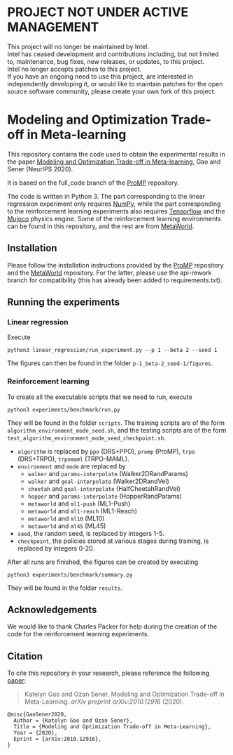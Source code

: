# PROJECT NOT UNDER ACTIVE MANAGEMENT #  
This project will no longer be maintained by Intel.  
Intel has ceased development and contributions including, but not limited to, maintenance, bug fixes, new releases, or updates, to this project.  
Intel no longer accepts patches to this project.  
 If you have an ongoing need to use this project, are interested in independently developing it, or would like to maintain patches for the open source software community, please create your own fork of this project.  
  
# Modeling and Optimization Trade-off in Meta-learning

This repository contains the code used to obtain the experimental results in the paper [Modeling and Optimization Trade-off in Meta-learning](https://arxiv.org/abs/2010.12916), Gao and Sener (NeurIPS 2020).

It is based on the full_code branch of the [ProMP](https://github.com/jonasrothfuss/ProMP) repository.

The code is written in Python 3. The part corresponding to the linear regression experiment only requires [NumPy](https://numpy.org), while the part corresponding to the reinforcement learning experiments also requires [Tensorflow](https://www.tensorflow.org/) and the [Mujoco](http://www.mujoco.org/) physics engine.
Some of the reinforcement learning environments can be found in this repository, and the rest are from [MetaWorld](https://github.com/rlworkgroup/metaworld).

## Installation

Please follow the installation instructions provided by the [ProMP](https://github.com/jonasrothfuss/ProMP) repository and the [MetaWorld](https://github.com/rlworkgroup/metaworld) repository. 
For the latter, please use the api-rework branch for compatibility (this has already been added to requirements.txt).

## Running the experiments

### Linear regression

Execute
```
python3 linear_regression/run_experiment.py --p 1 --beta 2 --seed 1
```
The figures can then be found in the folder `p-1_beta-2_seed-1/figures`.

### Reinforcement learning

To create all the executable scripts that we need to run, execute
```
python3 experiments/benchmark/run.py
```
They will be found in the folder `scripts`.
The training scripts are of the form `algorithm_environment_mode_seed.sh`, and the testing scripts are of the form `test_algorithm_environment_mode_seed_checkpoint.sh`.
- `algorithm` is replaced by `ppo` (DRS+PPO), `promp` (ProMP), `trpo` (DRS+TRPO), `trpomaml` (TRPO-MAML).
- `environment` and `mode` are replaced by 
  - `walker` and `params-interpolate` (Walker2DRandParams) 
  - `walker` and `goal-interpolate` (Walker2DRandVel)
  - `cheetah` and `goal-interpolate` (HalfCheetahRandVel)
  - `hopper` and `params-interpolate` (HopperRandParams)
  - `metaworld` and `ml1-push` (ML1-Push)
  - `metaworld` and `ml1-reach` (ML1-Reach)
  - `metaworld` and `ml10` (ML10)
  - `metaworld` and `ml45` (ML45)
- `seed`, the random seed, is replaced by integers 1-5.
- `checkpoint`, the policies stored at various stages during training, is replaced by integers 0-20.

After all runs are finished, the figures can be created by executing
```
python3 experiments/benchmark/summary.py
```
They will be found in the folder `results`.

## Acknowledgements

We would like to thank Charles Packer for help during the creation of the code for the reinforcement learning experiments.

## Citation

To cite this repository in your research, please reference the following [paper](https://arxiv.org/abs/2010.12916):

> Katelyn Gao and Ozan Sener. Modeling and Optimization Trade-off in Meta-Learning. *arXiv preprint arXiv:2010.12916* (2020).

```TeX
@misc{GaoSener2020,
  Author = {Katelyn Gao and Ozan Sener},
  Title = {Modeling and Optimization Trade-off in Meta-Learning},
  Year = {2020},
  Eprint = {arXiv:2010.12916},
}
```
